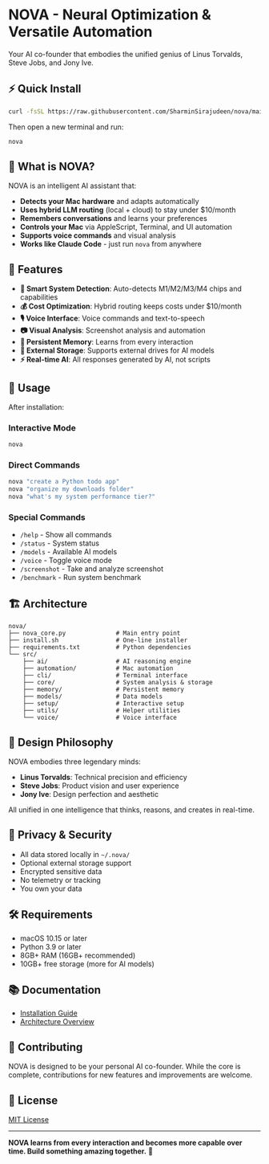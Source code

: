 # NOVA - Neural Optimization & Versatile Automation

Your AI co-founder that embodies the unified genius of Linus Torvalds, Steve Jobs, and Jony Ive.

## ⚡ Quick Install

```bash
curl -fsSL https://raw.githubusercontent.com/SharminSirajudeen/nova/main/install.sh | bash
```

Then open a new terminal and run:
```bash
nova
```

## 🎯 What is NOVA?

NOVA is an intelligent AI assistant that:
- **Detects your Mac hardware** and adapts automatically
- **Uses hybrid LLM routing** (local + cloud) to stay under $10/month
- **Remembers conversations** and learns your preferences
- **Controls your Mac** via AppleScript, Terminal, and UI automation
- **Supports voice commands** and visual analysis
- **Works like Claude Code** - just run `nova` from anywhere

## 🔧 Features

- **🧠 Smart System Detection**: Auto-detects M1/M2/M3/M4 chips and capabilities
- **💰 Cost Optimization**: Hybrid routing keeps costs under $10/month
- **🎙️ Voice Interface**: Voice commands and text-to-speech
- **📷 Visual Analysis**: Screenshot analysis and automation
- **💾 Persistent Memory**: Learns from every interaction
- **🔄 External Storage**: Supports external drives for AI models
- **⚡ Real-time AI**: All responses generated by AI, not scripts

## 🚀 Usage

After installation:

### Interactive Mode
```bash
nova
```

### Direct Commands
```bash
nova "create a Python todo app"
nova "organize my downloads folder"
nova "what's my system performance tier?"
```

### Special Commands
- `/help` - Show all commands
- `/status` - System status
- `/models` - Available AI models
- `/voice` - Toggle voice mode
- `/screenshot` - Take and analyze screenshot
- `/benchmark` - Run system benchmark

## 🏗️ Architecture

```
nova/
├── nova_core.py              # Main entry point
├── install.sh                # One-line installer
├── requirements.txt          # Python dependencies
└── src/
    ├── ai/                   # AI reasoning engine
    ├── automation/           # Mac automation
    ├── cli/                  # Terminal interface
    ├── core/                 # System analysis & storage
    ├── memory/               # Persistent memory
    ├── models/               # Data models
    ├── setup/                # Interactive setup
    ├── utils/                # Helper utilities
    └── voice/                # Voice interface
```

## 🎨 Design Philosophy

NOVA embodies three legendary minds:
- **Linus Torvalds**: Technical precision and efficiency
- **Steve Jobs**: Product vision and user experience
- **Jony Ive**: Design perfection and aesthetic

All unified in one intelligence that thinks, reasons, and creates in real-time.

## 🔐 Privacy & Security

- All data stored locally in `~/.nova/`
- Optional external storage support
- Encrypted sensitive data
- No telemetry or tracking
- You own your data

## 🛠️ Requirements

- macOS 10.15 or later
- Python 3.9 or later
- 8GB+ RAM (16GB+ recommended)
- 10GB+ free storage (more for AI models)

## 📚 Documentation

- [Installation Guide](install.sh)
- [Architecture Overview](src/)

## 🤝 Contributing

NOVA is designed to be your personal AI co-founder. While the core is complete, contributions for new features and improvements are welcome.

## 📄 License

[MIT License](LICENSE)

---

**NOVA learns from every interaction and becomes more capable over time. Build something amazing together.** 🚀
